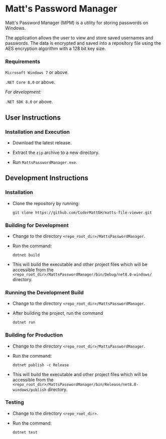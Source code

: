 # Matt's Password Manager

Matt's Password Manager (MPM) is a utility for storing passwords on Windows.

The application allows the user to view and store saved usernames and passwords.
The data is encrypted and saved into a repository file using the AES encryption algorithm with a 128 bit key size.

### Requirements

`Microsoft Windows 7` or above.

`.NET Core 8.0` or above.

_For development:_

`.NET SDK 8.0` or above.

## User Instructions

### Installation and Execution

* Download the latest release.

* Extract the `zip` archive to a new directory.

* Run `MattsPasswordManager.exe`.

## Development Instructions

### Installation

* Clone the repository by running:

	``
	git clone https://github.com/CoderMattGH/matts-file-viewer.git
	``

### Building for Development

* Change to the directory `<repo_root_dir>/MattsPasswordManager`.

* Run the command:

	``
	dotnet build
	``

* This will build the executable and other project files which will be accessible from the 
`<repo_root_dir>/MattsPasswordManager/bin/Debug/net8.0-windows/` directory.

### Running the Development Build

* Change to the directory `<repo_root_dir>/MattsPasswordManager`.

* After building the project, run the command

	``
	dotnet run
	``

### Building for Production

* Change to the directory `<repo_root_dir>/MattsPasswordManager`.

* Run the command:

	``
	dotnet publish -c Release
	``

* This will build the executable and other project files which will be accessible from the 
`<repo_root_dir>/MattsPasswordManager/bin/Release/net8.0-windows/publish` directory.

### Testing

* Change to the directory `<repo_root_dir>`.

* Run the command:

	``
	dotnet test
	``

